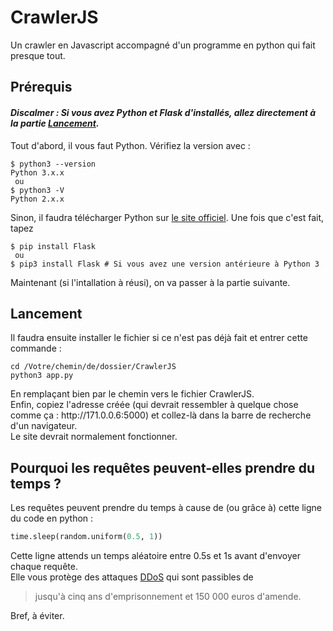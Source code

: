 # CrawlerJS
Un crawler en Javascript accompagné d'un programme en python qui fait presque tout.
## Prérequis  
#### *Discalmer :  Si vous avez Python et Flask d'installés, allez directement à la partie [Lancement](#Lancement).*  
Tout d'abord, il vous faut Python. Vérifiez la version avec : 
```shell script
$ python3 --version
Python 3.x.x
 ou
$ python3 -V
Python 2.x.x
```
Sinon, il faudra télécharger Python sur [le site officiel](https://www.python.org/downloads/).
Une fois que c'est fait, tapez 
```shell script
$ pip install Flask
 ou
$ pip3 install Flask # Si vous avez une version antérieure à Python 3
```
Maintenant (si l'intallation à réusi), on va passer à la partie suivante.  
## Lancement
Il faudra ensuite installer le fichier si ce n'est pas déjà fait et entrer cette commande :
```shell script
cd /Votre/chemin/de/dossier/CrawlerJS
python3 app.py
```
En remplaçant bien par le chemin vers le fichier CrawlerJS.  
Enfin, copiez l'adresse créée (qui devrait ressembler à quelque chose comme ça : http://<i></i>171.0.0.6:5000) et collez-là dans la barre de recherche d'un navigateur.  
Le site devrait normalement fonctionner.
## Pourquoi les requêtes peuvent-elles prendre du temps ?
Les requêtes peuvent prendre du temps à cause de (ou grâce à) cette ligne du code en python :
```python script
time.sleep(random.uniform(0.5, 1))
```
Cette ligne attends un temps aléatoire entre 0.5s et 1s avant d'envoyer chaque requête.  
Elle vous protège des attaques [DDoS](https://fr.wikipedia.org/wiki/Attaque_par_d%C3%A9ni_de_service) qui sont passibles de  
> jusqu'à cinq ans d'emprisonnement et 150 000 euros d'amende.  

Bref, à éviter.